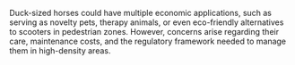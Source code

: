 Duck-sized horses could have multiple economic applications, such as serving as novelty pets, therapy animals, or even eco-friendly alternatives to scooters in pedestrian zones. However, concerns arise regarding their care, maintenance costs, and the regulatory framework needed to manage them in high-density areas.

